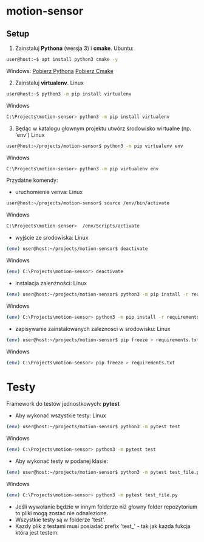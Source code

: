 # motion-sensor

## Setup

1. Zainstaluj **Pythona** (wersja 3) i  **cmake**.
Ubuntu:
```bash
user@host:~$ apt install python3 cmake -y
```
Windows:
[Pobierz Pythona](https://www.python.org/downloads/)
[Pobierz Cmake](https://cmake.org/download/)

2. Zainstaluj **virtualenv**.
Linux
```bash
user@host:~$ python3 -m pip install virtualenv
```
Windows
```bash
C:\Projects\motion-sensor> python3 -m pip install virtualenv
```
3. Będąc w katalogu głownym projektu utwórz środowisko wirtualne (np. 'env')
Linux
```bash
user@host:~/projects/motion-sensor$ python3 -m pip virtualenv env
```
Windows
```bash
C:\Projects\motion-sensor> python3 -m pip virtualenv env
```
Przydatne komendy:
- uruchomienie venva:
Linux
```bash
user@host:~/projects/motion-sensor$ source /env/bin/activate
```
Windows
```bash
C:\Projects\motion-sensor>  /env/Scripts/activate
```
- wyjście ze srodowiska:
Linux
```bash
(env) user@host:~/projects/motion-sensor$ deactivate
```
Windows
```bash
(env) C:\Projects\motion-sensor> deactivate
```
- instalacja zalenżności:
Linux
```bash
(env) user@host:~/projects/motion-sensor$ python3 -m pip install -r requirements.txt
```
Windows
```bash
(env) C:\Projects\motion-sensor> python3 -m pip install -r requirements.txt
```
- zapisywanie zainstalowanych zaleznosci w srodowisku:
Linux
```bash
(env) user@host:~/projects/motion-sensor$ pip freeze > requirements.txt
```
Windows
```bash
(env) C:\Projects\motion-sensor> pip freeze > requirements.txt
```

# Testy
Framework do testów jednostkowych: **pytest**

- Aby wykonać wszystkie testy:
Linux
```bash 
(env) user@host:~/projects/motion-sensor$ python3 -m pytest test
```
Windows
```bash 
(env) C:\Projects\motion-sensor> python3 -m pytest test
```

- Aby wykonać testy w podanej klasie:
```bash
(env) user@host:~/projects/motion-sensor$ python3 -m pytest test_file.py
```
Windows
```bash 
(env) C:\Projects\motion-sensor> python3 -m pytest test_file.py
```

- Jeśli wywołanie będzie w innym folderze niż głowny folder repozytorium to pliki mogą zostać nie odnalezione.
- Wszystkie testy są w folderze 'test'.
- Kazdy plik z testami musi posiadać prefix 'test_' - tak jak kazda fukcja która jest testem.

